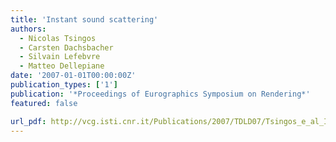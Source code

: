 ```yaml
---
title: 'Instant sound scattering'
authors:
  - Nicolas Tsingos
  - Carsten Dachsbacher
  - Silvain Lefebvre
  - Matteo Dellepiane
date: '2007-01-01T00:00:00Z'
publication_types: ['1']
publication: '*Proceedings of Eurographics Symposium on Rendering*'
featured: false

url_pdf: http://vcg.isti.cnr.it/Publications/2007/TDLD07/Tsingos_e_al_Instant_sound_Scattering.pdf
---
```

